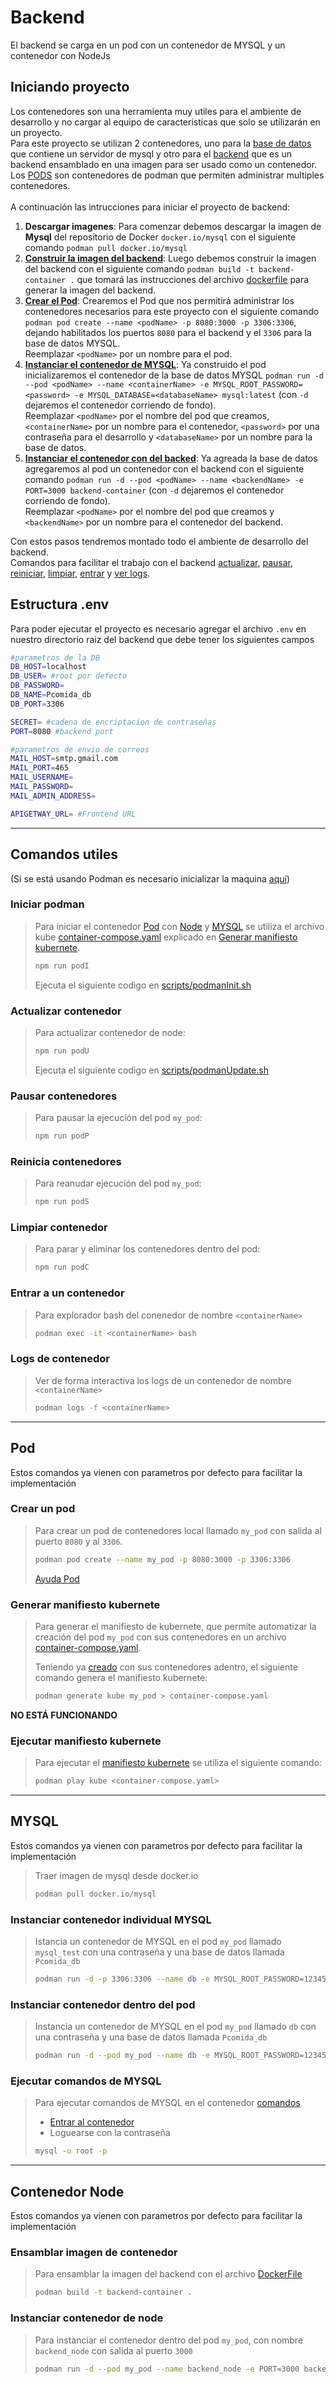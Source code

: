 # Backend

El backend se carga en un pod con un contenedor de MYSQL y un contenedor con NodeJs

## Iniciando proyecto

Los contenedores son una herramienta muy utiles para el ambiente de desarrollo y no cargar al equipo de caracteristicas que solo se utilizarán en un proyecto.<br>
Para este proyecto se utilizan 2 contenedores, uno para la [base de datos](#mysql) que contiene un servidor de mysql y otro para el [backend](#contenedor-node) que es un backend ensamblado en una imagen para ser usado como un contenedor.<br>
Los [PODS](#pod) son contenedores de podman que permiten administrar multiples contenedores.<br><br>
A continuación las intrucciones para iniciar el proyecto de backend:
1. **Descargar imagenes**: Para comenzar debemos descargar la imagen de **Mysql** del repositorio de Docker `docker.io/mysql` con el siguiente comando `podman pull docker.io/mysql`
2. **[Construir la imagen del backend](#ensamblar-imagen-de-contenedor)**: Luego debemos construir la imagen del backend con el siguiente comando `podman build -t backend-container .` que tomará las instrucciones del archivo [dockerfile](./container-backend/src/../Dockerfile) para generar la imagen del backend.
3. **[Crear el Pod](#crear-un-pod)**: Crearemos el Pod que nos permitirá administrar los contenedores necesarios para este proyecto con el siguiente comando `podman pod create --name <podName> -p 8080:3000 -p 3306:3306`, dejando habilitados los puertos `8080` para el backend y el `3306` para la base de datos MYSQL.<br> Reemplazar `<podName>` por un nombre para el pod.
4. **[Instanciar el contenedor de MYSQL](#instanciar-contenedor-dentro-del-pod)**: Ya construido el pod inicializaremos el contenedor de la base de datos MYSQL `podman run -d --pod <podName> --name <containerName> -e MYSQL_ROOT_PASSWORD=<password> -e MYSQL_DATABASE=<databaseName> mysql:latest` (con `-d` dejaremos el contenedor corriendo de fondo).<br> Reemplazar `<podName>` por el nombre del pod que creamos, `<containerName>` por un nombre para el contenedor, `<password>` por una contraseña para el desarrollo y `<databaseName>` por un nombre para la base de datos.
5. **[Instanciar el contenedor con del backed](#instanciar-contenedor-de-node)**: Ya agreada la base de datos agregaremos al pod un contenedor con el backend con el siguiente comando `podman run -d --pod <podName> --name <backendName> -e PORT=3000 backend-container` (con `-d` dejaremos el contenedor corriendo de fondo).<br> Reemplazar `<podName>` por el nombre del pod que creamos y `<backendName>` por un nombre para el contenedor del backend.

Con estos pasos tendremos montado todo el ambiente de desarrollo del backend.<br>
Comandos para facilitar el trabajo con el backend [actualizar](#actualizar-contenedor), [pausar](#pausar-contenedores), [reiniciar](#reinicia-contenedores), [limpiar](#limpiar-contenedor), [entrar](#entrar-a-un-contenedor) y [ver logs](#logs-de-contenedor).

## Estructura .env

Para poder ejecutar el proyecto es necesario agregar el archivo `.env` en nuestro directorio raiz del backend que debe tener los siguientes campos

```BASH
#parametros de la DB
DB_HOST=localhost
DB_USER= #root por defecto
DB_PASSWORD=
DB_NAME=Pcomida_db
DB_PORT=3306

SECRET= #cadena de encriptacion de contraseñas 
PORT=8080 #backend port

#parametros de envio de correos
MAIL_HOST=smtp.gmail.com
MAIL_PORT=465
MAIL_USERNAME=
MAIL_PASSWORD=
MAIL_ADMIN_ADDRESS=

APIGETWAY_URL= #Frontend URL
```
--- 

## Comandos utiles

(Si se está usando Podman es necesario inicializar la maquina [aquí](https://github.com/containers/podman/blob/main/docs/tutorials/podman-for-windows.md))

### Iniciar podman

> Para iniciar el contenedor [Pod](#pod) con [Node](#contenedor-node) y [MYSQL](#mysql) se utiliza el archivo kube [container-compose.yaml](./container-compose.yaml) explicado en [Generar manifiesto kubernete](#generar-manifiesto-kubernete).
> 
> ```BASH 
> npm run podI
> ```
>
> Ejecuta el siguiente codigo en [scripts/podmanInit.sh](./container-backend/scripts/podmanInit.sh)

### Actualizar contenedor

> Para actualizar contenedor de node:
>
> ```BASH
> npm run podU
> ```
>
> Ejecuta el siguiente codigo en [scripts/podmanUpdate.sh](./container-backend/scripts/podmanUpdate.sh)

### Pausar contenedores

> Para pausar la ejecución del pod `my_pod`:
> 
> ```BASH
> npm run podP
> ```

### Reinicia contenedores

> Para reanudar ejecución del pod `my_pod`: 
> 
> ```BASH
> npm run podS
> ```

### Limpiar contenedor

> Para parar y eliminar los contenedores dentro del pod:
> ```BASH
> npm run podC
> ```

### Entrar a un contenedor

> Para explorador bash del conenedor de nombre `<containerName>`
> ```BASH
> podman exec -it <containerName> bash
> ```

### Logs de contenedor

> Ver de forma interactiva los logs de un contenedor de nombre `<containerName>`
> ```BASH
> podman logs -f <containerName>
> ```

---

## Pod

Estos comandos ya vienen con parametros por defecto para facilitar la implementación

### Crear un pod 

> Para crear un pod de contenedores local llamado `my_pod` con salida al puerto `8080` y al `3306`.
>
> ```BASH
> podman pod create --name my_pod -p 8080:3000 -p 3306:3306
> ```
>
> [Ayuda Pod](https://mohitgoyal-co.translate.goog/2021/04/23/spinning-up-and-managing-pods-with-multiple-containers-with-podman/?_x_tr_sl=en&_x_tr_tl=es&_x_tr_hl=es&_x_tr_pto=sc)


### Generar manifiesto kubernete

> Para generar el manifiesto de kubernete, que permite automatizar la creación del pod `my_pod` con sus contenedores en un archivo [container-compose.yaml](./container-compose.yaml). 
>
> Teniendo ya [creado](#crear-un-pod) con sus contenedores adentro, el siguiente comando genera el manifiesto kubernete:
>
> ```BASH
> podman generate kube my_pod > container-compose.yaml
> ```
**NO ESTÁ FUNCIONANDO**


### Ejecutar manifiesto kubernete

> Para ejecutar el [manifiesto kubernete](#generar-manifiesto-kubernete) se utiliza el siguiente comando:
>
> ```BASH
> podman play kube <container-compose.yaml>
> ```

---

## MYSQL

Estos comandos ya vienen con parametros por defecto para facilitar la implementación

> Traer imagen de mysql desde docker.io
>
> ```BASH
> podman pull docker.io/mysql
> ```

### Instanciar contenedor individual MYSQL

> Istancia un contenedor de MYSQL en el pod ```my_pod``` llamado ```mysql_test``` con una contraseña y una base de datos llamada ```Pcomida_db```
>
> ```BASH
> podman run -d -p 3306:3306 --name db -e MYSQL_ROOT_PASSWORD=123456 -e MYSQL_DATABASE=Pcomida_db mysql:latest
> ```

### Instanciar contenedor dentro del pod

> Instancia un contenedor de MYSQL en el pod `my_pod` llamado `db` con una contraseña y una base de datos llamada `Pcomida_db`
>
> ```BASH
> podman run -d --pod my_pod --name db -e MYSQL_ROOT_PASSWORD=123456 -e MYSQL_DATABASE=Pcomida_db mysql:latest
> ```


### Ejecutar comandos de MYSQL

> Para ejecutar comandos de MYSQL en el contenedor [comandos](https://stackoverflow.com/questions/59838692/mysql-root-password-is-set-but-getting-access-denied-for-user-rootlocalhost)
> - [Entrar al contenedor](#entrar-a-un-contenedor)
> - Loguearse con la contraseña
>
> ```BASH
> mysql -u root -p
> ```

---

## Contenedor Node

Estos comandos ya vienen con parametros por defecto para facilitar la implementación

### Ensamblar imagen de contenedor

> Para ensamblar la imagen del backend con el archivo [DockerFile](./container-backend/Dockerfile)
>
> ```BASH
> podman build -t backend-container .
> ```

### Instanciar contenedor de node

> Para instanciar el contenedor dentro del pod `my_pod`, con nombre ```backend_node``` con salida al puerto ```3000```
>
> ```BASH
> podman run -d --pod my_pod --name backend_node -e PORT=3000 backend-container
> ```
